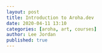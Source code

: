 ```yaml
---
layout: post
title: Introduction to Aroha.dev
date: 2020-04-11 13:10
categories: [aroha, art, courses]
author: Lee Jordan
published: true
---
```

